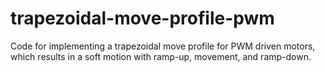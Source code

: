 # trapezoidal-move-profile-pwm
Code for implementing a trapezoidal move profile for PWM driven motors, which results in a soft motion with ramp-up, movement, and ramp-down.
